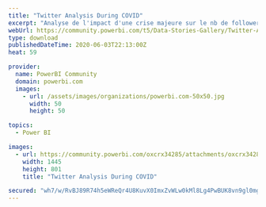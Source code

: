 ```yaml
---
title: "Twitter Analysis During COVID"
excerpt: "Analyse de l'impact d'une crise majeure sur le nb de follower de certains comptes en France. Hopitaux, Gouvernement ..."
webUrl: https://community.powerbi.com/t5/Data-Stories-Gallery/Twitter-Analysis-During-COVID/m-p/1140624
type: download
publishedDateTime: 2020-06-03T22:13:00Z
heat: 59

provider:
  name: PowerBI Community
  domain: powerbi.com
  images:
    - url: /assets/images/organizations/powerbi.com-50x50.jpg
      width: 50
      height: 50

topics:
  - Power BI

images:
  - url: https://community.powerbi.com/oxcrx34285/attachments/oxcrx34285/DataStoriesGallery/4052/1/2020-06-04%2007_08_47-Analyses%20Tweeter%20-%20Power%20BI%20Desktop.png
    width: 1445
    height: 801
    title: "Twitter Analysis During COVID"

secured: "wh7/w/RvBJ89R74h5eWReQr4U8KuvX0ImxZvWLw0kMl8Lg4PwBUK8vn9gl0mgFyqvlInxWsYTySX6srLuEw5u4E7WM389JyiUKJx0H2h+LL/scJo13bnzaVMHTKrQB5D0bLxphsz5q0DnuJTTZAgvZ+q0QLPsFZ1DZfl8AIXDHV2L9RO3A0t10HI2hPtT1g4IIz7lLi0EPACRl8uLHFIUmc/o++3AWgNMjzdFuCTTzMjRwT5XGLy74MsF1gRrb0fFaC9ymHyo0Wzr/Lg1pj/ikaJS4v1oJ9CaBKOPfbiAO/OgoJ5l816yQaOLm/VAVI4smjdc0MJuJQGPINNIUHk1McrijMzcEXg2VbqgmqB8ZK98YfpzvK2U0GLHvCX9Dnp;s/6MSg4nOb39HNulR0nSjA=="
---
```


